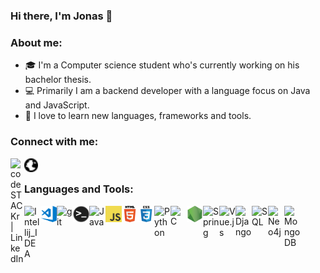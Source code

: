 ### Hi there, I'm Jonas 👋

### About me:
- 🎓 I'm a Computer science student who's currently working on his bachelor thesis.
- 💻 Primarily I am a backend developer with a language focus on Java and JavaScript.
- 🤔 I love to learn new languages, frameworks and tools. 

### Connect with me:

[<img align="left" alt="codeSTACKr | LinkedIn" width="22px" src="https://cdn.jsdelivr.net/npm/simple-icons@v3/icons/linkedin.svg" />][linkedin]
[<img align="left" alt="codeSTACKr.com" width="22px" src="https://raw.githubusercontent.com/iconic/open-iconic/master/svg/globe.svg" />][website]

<br/>

### Languages and Tools:

<img align="left" alt="Intellij_IDEA" width="26px" src="https://sos-software.com/wp-content/uploads/IntelliJ_IDEA_Logo.svg_.png" />

<img align="left" alt="Visual Studio Code" width="26px" src="https://raw.githubusercontent.com/github/explore/80688e429a7d4ef2fca1e82350fe8e3517d3494d/topics/visual-studio-code/visual-studio-code.png" />

<img align="left" alt="git" width="26px" src="https://www.netways.de/wp-content/uploads/2014/02/Git-Icon-1788C.png" />

<img align="left" alt="termianl" width="26px" src="https://raw.githubusercontent.com/github/explore/80688e429a7d4ef2fca1e82350fe8e3517d3494d/topics/terminal/terminal.png" />

<img align="left" alt="Java" width="26px" src="https://upload.wikimedia.org/wikipedia/de/thumb/e/e1/Java-Logo.svg/1200px-Java-Logo.svg.png" />

<img align="left" alt="JavaScript" width="26px" src="https://raw.githubusercontent.com/github/explore/80688e429a7d4ef2fca1e82350fe8e3517d3494d/topics/javascript/javascript.png" />

<img align="left" alt="HTML" width="26px" src="https://raw.githubusercontent.com/github/explore/80688e429a7d4ef2fca1e82350fe8e3517d3494d/topics/html/html.png" />

<img align="left" alt="CSS" width="26px" src="https://raw.githubusercontent.com/github/explore/80688e429a7d4ef2fca1e82350fe8e3517d3494d/topics/css/css.png" />

<img align="left" alt="Python" width="26px" src="https://www.pngkit.com/png/full/70-701749_this-free-icons-png-design-of-python-language.png" />

<img align="left" alt="C" width="26px" src="https://img.icons8.com/color/452/c-programming.png" />

<img align="left" alt="Node.js" width="26px" src="https://raw.githubusercontent.com/github/explore/80688e429a7d4ef2fca1e82350fe8e3517d3494d/topics/nodejs/nodejs.png" />

<img align="left" alt="Spring" width="26px" src="https://avatars0.githubusercontent.com/u/317776?v=4" />

<img align="left" alt="Vue.js" width="26px" src="https://upload.wikimedia.org/wikipedia/commons/thumb/9/95/Vue.js_Logo_2.svg/2000px-Vue.js_Logo_2.svg.png" />

<img align="left" alt="Django" width="26px" src="https://upload.wikimedia.org/wikipedia/de/thumb/0/0e/Django-logo.svg/2000px-Django-logo.svg.png" />

<img align="left" alt="SQL" width="26px" src="https://w7.pngwing.com/pngs/559/367/png-transparent-postgresql-object-relational-database-oracle-database-freebsd-icon-text-logo-head.png" />

<img align="left" alt="Neo4j" width="26px" src="https://humancoders-formations.s3.amazonaws.com/uploads/course/logo/23/formation-neo4j.png" />

<img align="left" alt="MongoDB" width="26px" src="https://icon2.cleanpng.com/20180811/vzh/kisspng-mongodb-inc-website-development-nosql-data-mongodb-logo-nasdaq-software-logo-5b6f8f1a8e1849.166637291534037786582.jpg" />

[website]: http://jonas.rbri.de
[linkedin]: http://jonas.rbri.de